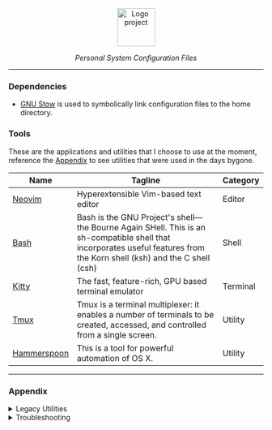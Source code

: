 <div align="center">
    <img src="https://user-images.githubusercontent.com/5807118/173071635-c3f78d9a-0927-4b25-9e22-3978c00f9845.svg" alt="Logo project" height="75" />
    <br>
    <p>
        <i>Personal System Configuration Files</i>
    </p>
</div>

---

### Dependencies

- [GNU Stow](https://www.gnu.org/software/stow/) is used to symbolically link configuration files to
the home directory.

### Tools

These are the applications and utilities that I choose to use at the moment, reference the
[Appendix](#appendix) to see utilities that were used in the days bygone.

| Name                                       | Tagline                                                                                                                                                                  | Category |
|--------------------------------------------|--------------------------------------------------------------------------------------------------------------------------------------------------------------------------|----------|
| [Neovim](https://neovim.io)                | Hyperextensible Vim-based text editor                                                                                                                                    | Editor   |
| [Bash](https://www.gnu.org/software/bash/) | Bash is the GNU Project's shell—the Bourne Again SHell. This is an sh-compatible shell that incorporates useful features from the Korn shell (ksh) and the C shell (csh) | Shell    |
| [Kitty](https://sw.kovidgoyal.net/kitty/)  | The fast, feature-rich, GPU based terminal emulator                                                                                                                      | Terminal |
| [Tmux](https://github.com/tmux/tmux)       | Tmux is a terminal multiplexer: it enables a number of terminals to be created, accessed, and controlled from a single screen.                                           | Utility  |
| [Hammerspoon](https://www.hammerspoon.org) | This is a tool for powerful automation of OS X.                                                                                                                          | Utility  |

---

### Appendix

<details>
<summary>Legacy Utilities</summary>

| Name                                                | Tagline                                                                                                       | Category          |
|-----------------------------------------------------|---------------------------------------------------------------------------------------------------------------|-------------------|
| [Vim](https://www.vim.org)                          | Vim is a highly configurable text editor built to make creating and changing any kind of text very efficient. | Editor            |
| [VSCode](https://code.visualstudio.com)             | Code editing. Redefined.                                                                                      | Editor            |
| [Fish](https://fishshell.com)                       | Fish is a smart and user-friendly command line shell for Linux, macOS, and the rest of the family.            | Shell             |
| [Alacritty](https://github.com/alacritty/alacritty) | A fast, cross-platform, OpenGL terminal emulator                                                              | Terminal Emulator |
| [urxvt](https://linux.die.net/man/1/urxvt)          | rxvt-unicode (ouR XVT, unicode) - (a VT102 emulator for the X window system)                                  | Terminal Emulator |
| [i3wm](https://i3wm.org)                            | improved tiling wm                                                                                            | Window Manager    |

</details>


<details>
<summary>Troubleshooting</summary>

#### Neovim

| Error | Resolution |
| ----- | -----------|
| `invalid node type at position 2765 for language vim` | `rm /opt/homebrew/lib/nvim/parser/vim.so` |

</details>
